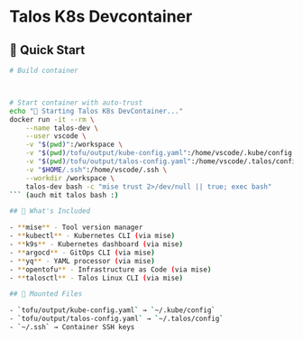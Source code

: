 # Talos K8s Devcontainer

## 🚀 Quick Start

```bash
# Build container



# Start container with auto-trust
echo "🚀 Starting Talos K8s DevContainer..."
docker run -it --rm \
    --name talos-dev \
    --user vscode \
    -v "$(pwd)":/workspace \
    -v "$(pwd)/tofu/output/kube-config.yaml":/home/vscode/.kube/config \
    -v "$(pwd)/tofu/output/talos-config.yaml":/home/vscode/.talos/config \
    -v "$HOME/.ssh":/home/vscode/.ssh \
    --workdir /workspace \
    talos-dev bash -c "mise trust 2>/dev/null || true; exec bash"
``` (auch mit talos bash :)

## 🔧 What's Included

- **mise** - Tool version manager
- **kubectl** - Kubernetes CLI (via mise)
- **k9s** - Kubernetes dashboard (via mise)
- **argocd** - GitOps CLI (via mise) 
- **yq** - YAML processor (via mise)
- **opentofu** - Infrastructure as Code (via mise)
- **talosctl** - Talos Linux CLI (via mise)

## 📁 Mounted Files

- `tofu/output/kube-config.yaml` → `~/.kube/config`
- `tofu/output/talos-config.yaml` → `~/.talos/config`
- `~/.ssh` → Container SSH keys


